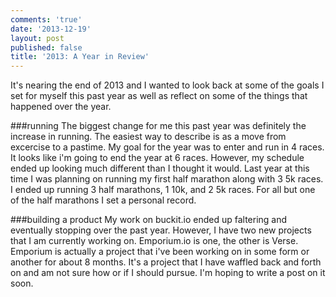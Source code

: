 ```yaml
---
comments: 'true'
date: '2013-12-19'
layout: post
published: false
title: '2013: A Year in Review'
---
```

It's nearing the end of 2013 and I wanted to look back at some of the goals I set for myself this past year as well as reflect on some of the things that happened over the year.

###running
The biggest change for me this past year was definitely the increase in running. The easiest way to describe is as a move from excercise to a pastime. My goal for the year was to enter and run in 4 races. It looks like i'm going to end the year at 6 races. However, my schedule ended up looking much different than I thought it would. Last year at this time I was planning on running my first half marathon along with 3 5k races. I ended up running 3 half marathons, 1 10k, and 2 5k races. For all but one of the half marathons I set a personal record. 

###building a product
My work on buckit.io ended up faltering and eventually stopping over the past year. However, I have two new projects that I am currently working on. Emporium.io is one, the other is Verse. Emporium is actually a project that i've been working on in some form or another for about 8 months. It's a project that I have waffled back and forth on and am not sure how or if I should pursue. I'm hoping to write a post on it soon.